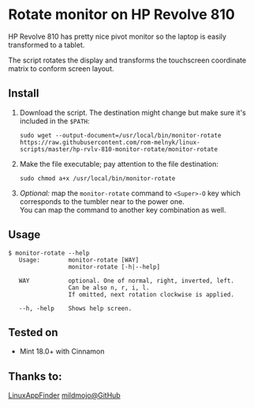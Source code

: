 # Rotate monitor on HP Revolve 810

HP Revolve 810 has pretty nice pivot monitor so the laptop is easily transformed to a tablet.

The script rotates the display and transforms the touchscreen coordinate matrix to conform screen layout.



## Install

1. Download the script. The destination might change but make sure it's included in the `$PATH`:  
   ```
   sudo wget --output-document=/usr/local/bin/monitor-rotate https://raw.githubusercontent.com/rom-melnyk/linux-scripts/master/hp-rvlv-810-monitor-rotate/monitor-rotate
   ```
1. Make the file executable; pay attention to the file destination:  
   ```
   sudo chmod a+x /usr/local/bin/monitor-rotate
   ```
1. _Optional:_ map the `monitor-rotate` command to `<Super>-O` key which corresponds to the tumbler near to the power one.  
   You can map the command to another key combination as well.



## Usage

```
$ monitor-rotate --help
   Usage:        monitor-rotate [WAY]
                 monitor-rotate [-h|--help]

   WAY           optional. One of normal, right, inverted, left.
                 Can be also n, r, i, l.
                 If omitted, next rotation clockwise is applied.

   --h, -help    Shows help screen.
```



## Tested on

* Mint 18.0+ with Cinnamon



## Thanks to:

[LinuxAppFinder](https://linuxappfinder.com/blog/auto_screen_rotation_in_ubuntu)
[mildmojo@GitHub](https://gist.github.com/mildmojo/48e9025070a2ba40795c)

